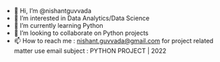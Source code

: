 - 👋 Hi, I’m @nishantguvvada
- 👀 I’m interested in Data Analytics/Data Science
- 🌱 I’m currently learning Python
- 💞️ I’m looking to collaborate on Python projects
- 📫 How to reach me : nishant.guvvada@gmail.com for project related matter use email subject : PYTHON PROJECT | 2022

<!---
nishantguvvada/nishantguvvada is a ✨ special ✨ repository because its `README.md` (this file) appears on your GitHub profile.
You can click the Preview link to take a look at your changes.
--->
